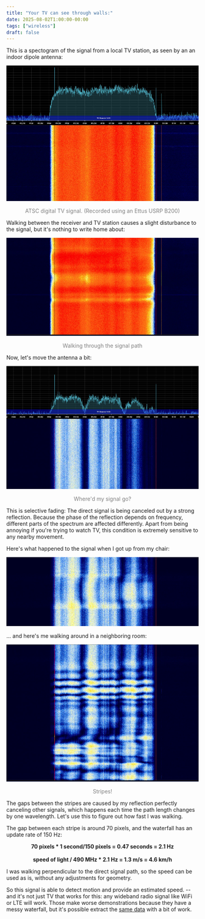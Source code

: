 ```yaml
---
title: "Your TV can see through walls:"
date: 2025-08-02T1:00:00-00:00
tags: ["wireless"]
draft: false
---
```


This is a spectogram of the signal from a local TV station, as seen by an an indoor dipole antenna:

![A strong, unchanging signal](spectro1.jpg)
<center style="color: gray"> ATSC digital TV signal. (Recorded using an Ettus USRP B200)</center>

Walking between the receiver and TV station causes a slight disturbance to the signal, but it's nothing to write home about:

![A strong signal with slight amplitude variations](spectro2.jpg)
<center style="color: gray">Walking through the signal path</center>

Now, let's move the antenna a bit:

![A weak signal with irregular spectrum](spectro3.jpg)
<center style="color: gray">Where'd my signal go?</center>

This is selective fading: The direct signal is being canceled out by a strong reflection. 
Because the phase of the reflection depends on frequency, different parts of the spectrum are affected differently.
Apart from being annoying if you're trying to watch TV, this condition is extremely sensitive to any nearby movement.

Here's what happened to the signal when I got up from my chair:

![An irregular signal brief variation](spectro5.jpg)

... and here's me walking around in a neighboring room:

![An irregular signal with drastically varying spectrum](spectro4.jpg)
<center style="color: gray">Stripes!</center>

The gaps between the stripes are caused by my reflection perfectly canceling other signals, which happens each time the path length changes by one wavelength.
Let's use this to figure out how fast I was walking.

The gap between each stripe is around 70 pixels, and the waterfall has an update rate of 150 Hz:

<center><b>70 pixels * 1 second/150 pixels = 0.47 seconds = 2.1 Hz</b></center>
<br>
<center><b>speed of light / 490 MHz * 2.1 Hz = 1.3 m/s = 4.6 km/h</b></center>

I was walking perpendicular to the direct signal path, so the speed can be used as is, without any adjustments for geometry. 

So this signal is able to detect motion and provide an estimated speed.
-- and it's not just TV that works for this: any wideband radio signal like WiFi or LTE will work. 
Those make worse demonstrations because they have a messy waterfall, but it's possible extract the [same data](https://en.wikipedia.org/wiki/Channel_state_information) with a bit of work.

